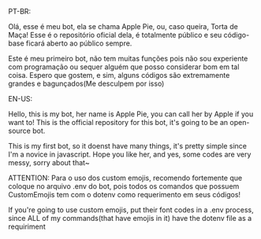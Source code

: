 PT-BR:

Olá, esse é meu bot, ela se chama Apple Pie, ou, caso queira, Torta de Maça!
Esse é o repositório oficial dela, é totalmente público e seu código-base ficará aberto ao público sempre.

Este é meu primeiro bot, não tem muitas funções pois não sou experiente com programação ou sequer alguém que posso considerar bom em tal coisa.
Espero que gostem, e sim, alguns códigos são extremamente grandes e bagunçados(Me desculpem por isso)


EN-US:

Hello, this is my bot, her name is Apple Pie, you can call her by Apple if you want to!
This is the official repository for this bot, it's going to be an open-source bot.

This is my first bot, so it doenst have many things, it's pretty simple since I'm a novice in javascript.
Hope you like her, and yes, some codes are very messy, sorry about that~


ATTENTION:
Para o uso dos custom emojis, recomendo fortemente que coloque no arquivo .env do bot, pois todos os comandos que possuem CustomEmojis tem com o dotenv como requerimento em seus códigos!

If you're going to use custom emojis, put their font codes in a .env process, since ALL of my commands(that have emojis in it) have the dotenv file as a requiriment
